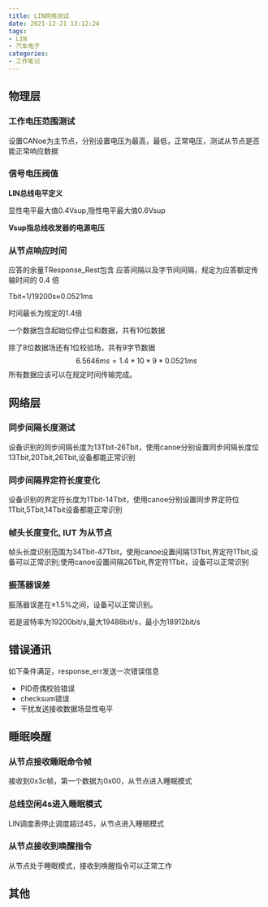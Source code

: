 ```yaml
---
title: LIN网络测试
date: 2021-12-21 13:12:24
tags:
- LIN
- 汽车电子
categories:
- 工作笔记
---
```


## 物理层

### 工作电压范围测试

​	设置CANoe为主节点，分别设置电压为最高，最低，正常电压，测试从节点是否能正常响应数据

### 信号电压阀值

**LIN总线电平定义**

显性电平最大值0.4Vsup,隐性电平最大值0.6Vsup

**Vsup指总线收发器的电源电压**

### 从节点响应时间

应答的余量TResponse_Rest包含 应答间隔以及字节间间隔，规定为应答额定传输时间的 0.4 倍

Tbit=1/19200s≈0.0521ms

时间最长为规定的1.4倍

一个数据包含起始位停止位和数据，共有10位数据

除了8位数据场还有1位校验场，共有9字节数据
$$
6.5646ms=1.4*10*9*0.0521ms
$$
所有数据应该可以在规定时间传输完成。

## 网络层

### 同步间隔长度测试

设备识别的同步间隔长度为13Tbit-26Tbit，使用canoe分别设置同步间隔长度位13Tbit,20Tbit,26Tbit,设备都能正常识别

### 同步间隔界定符长度变化

设备识别的界定符长度为1Tbit-14Tbit，使用canoe分别设置同步界定符位1Tbit,5Tbit,14Tbit设备都能正常识别

### 帧头长度变化, IUT 为从节点

帧头长度识别范围为34Tbit-47Tbit，使用canoe设置间隔13Tbit,界定符1Tbit,设备可以正常识别;使用canoe设置间隔26Tbit,界定符1Tbit，设备可以正常识别

### 振荡器误差

振荡器误差在±1.5%之间，设备可以正常识别。

若是波特率为19200bit/s,最大19488bit/s，最小为18912bit/s

## 错误通讯

如下条件满足，response_err发送一次错误信息

- PID奇偶校验错误
- checksum错误
- 干扰发送接收数据场显性电平

## 睡眠唤醒

### 从节点接收睡眠命令帧

接收到0x3c帧，第一个数据为0x00，从节点进入睡眠模式

### 总线空闲4s进入睡眠模式

LIN调度表停止调度超过4S，从节点进入睡眠模式

### 从节点接收到唤醒指令

从节点处于睡眠模式，接收到唤醒指令可以正常工作

## 其他